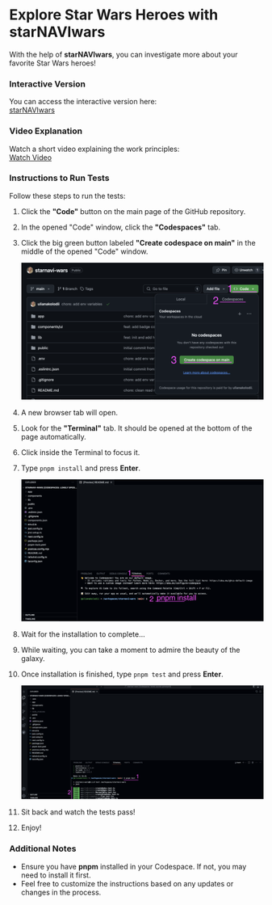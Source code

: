 # Explore Star Wars Heroes with starNAVIwars

With the help of **starNAVIwars**, you can investigate more about your favorite Star Wars heroes!

### Interactive Version

You can access the interactive version here:  
[starNAVIwars](https://starnavi-wars-t4sl.vercel.app/)

### Video Explanation

Watch a short video explaining the work principles:  
[Watch Video](https://www.loom.com/share/1cbb53a867a64b169f0671111a36ea8b?sid=ceaeb5ac-6f46-42a1-8a64-e8e7ded08b3f)

### Instructions to Run Tests

Follow these steps to run the tests:

1. Click the **"Code"** button on the main page of the GitHub repository.
2. In the opened "Code" window, click the **"Codespaces"** tab.
3. Click the big green button labeled **"Create codespace on main"** in the middle of the opened "Code" window.

   ![Step 1](./Step%201.png)

4. A new browser tab will open.
5. Look for the **"Terminal"** tab. It should be opened at the bottom of the page automatically.
6. Click inside the Terminal to focus it.
7. Type `pnpm install` and press **Enter**.

   ![Step 2](./Step%202.png)

8. Wait for the installation to complete...
9. While waiting, you can take a moment to admire the beauty of the galaxy.
10. Once installation is finished, type `pnpm test` and press **Enter**.

    ![Step 3](./Step%203.png)

11. Sit back and watch the tests pass!
12. Enjoy!

### Additional Notes

- Ensure you have **pnpm** installed in your Codespace. If not, you may need to install it first.
- Feel free to customize the instructions based on any updates or changes in the process.
